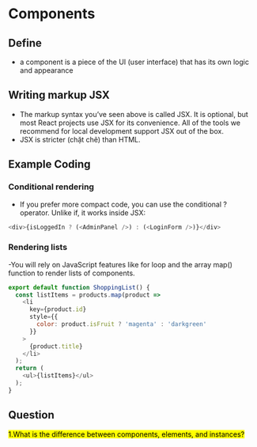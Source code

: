 <style>

</style>

# Components

## Define

- a component is a piece of the UI (user interface) that has its own logic and appearance

## Writing markup JSX

- The markup syntax you’ve seen above is called JSX.
It is optional, but most React projects use JSX for its convenience.
All of the tools we recommend for local development support JSX out of the box.
- JSX is stricter (chặt chẽ) than HTML.

## Example Coding

### Conditional rendering

- If you prefer more compact code, you can use the conditional ? operator. Unlike if, it works inside JSX:

``` javascript
<div>{isLoggedIn ? (<AdminPanel />) : (<LoginForm />)}</div>
```

### Rendering lists

-You will rely on JavaScript features like for loop and the array map() function to render lists of components.

``` javascript
export default function ShoppingList() {
  const listItems = products.map(product =>
    <li
      key={product.id}
      style={{
        color: product.isFruit ? 'magenta' : 'darkgreen'
      }}
    >
      {product.title}
    </li>
  );
  return (
    <ul>{listItems}</ul>
  );
}
```

## Question

<mark>
1.What is the difference between components, elements, and instances?
</mark>
